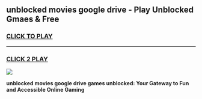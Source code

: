 
## unblocked movies google drive - Play Unblocked Gmaes & Free
<h3>
<a href="https://news.freeplayer.one?title=unblocked_movies_google_drive&ref=16F">CLICK TO PLAY</a></h3>
<hr>

<h3>
<a href="https://news.freeplayer.one?title=unblocked_movies_google_drive&ref=16F">CLICK 2 PLAY</a>
  
</h3>

<a href="https://news.freeplayer.one?title=unblocked_movies_google_drive&ref=16F/"><img src="https://clearcache.store/games.png"></a>


**unblocked movies google drive games unblocked: Your Gateway to Fun and Accessible Online Gaming**
